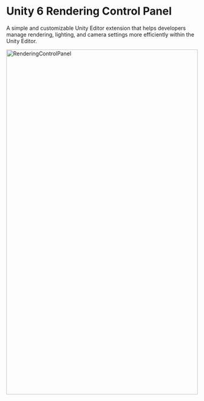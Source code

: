 <!DOCTYPE html>
<html lang="en">
<head>
  <meta charset="UTF-8">
</head>
<body>
  <h1>Unity 6 Rendering Control Panel</h1>
  <p>A simple and customizable Unity Editor extension that helps developers manage rendering, lighting, and camera settings more efficiently within the Unity Editor.</p>
</body>
</html>

<img width="504" height="907" alt="RenderingControlPanel" src="https://github.com/user-attachments/assets/eabbc38e-74b0-4051-9ea9-df2d0e6dfcc6" />
